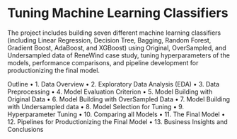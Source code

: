 # Tuning Machine Learning Classifiers
The project includes building seven different machine learning classifiers (including Linear Regression, Decision Tree, Bagging, Random Forest, Gradient Boost, AdaBoost, and XGBoost) using Original, OverSampled, and Undersampled data of ReneWind case study, tuning hyperparameters of the models, performance comparisons, and pipeline development for productionizing the final model.

Outline
•	1. Data Overview
•	2. Exploratory Data Analysis (EDA)
•	3. Data Preprocessing
•	4. Model Evaluation Criterion
•	5. Model Building with Original Data
•	6. Model Building with OverSampled Data
•	7. Model Building with Undersampled data
•	8. Model Selection for Tuning
•	9. Hyperparameter Tuning
•	10. Comparing all Models
•	11. The Final Model
•	12. Pipelines for Productionizing the Final Model
•	13. Business Insights and Conclusions
